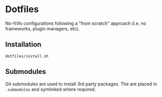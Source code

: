 # Dotfiles

No-frills configurations following a "from scratch" approach (i.e. no
frameworks, plugin managers, etc).

## Installation

```shell
dotfiles/install.sh
```

## Submodules

Git submodules are used to install 3rd party packages. The are placed in
`.submodules` and symlinked where required.
